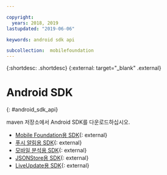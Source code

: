 ```yaml
---

copyright:
  years: 2018, 2019
lastupdated: "2019-06-06"

keywords: android sdk api

subcollection:  mobilefoundation
---
```


{:shortdesc: .shortdesc}
{:external: target="_blank" .external}
#	Android SDK
{: #android_sdk_api}

maven 저장소에서 Android SDK를 다운로드하십시오.

* [Mobile Foundation용 SDK](https://search.maven.org/search?q=a:ibmmobilefirstplatformfoundation){: external}
* [푸시 알림용 SDK](https://search.maven.org/search?q=a:ibmmobilefirstplatformfoundationpush){: external}
* [모바일 분석용 SDK](https://search.maven.org/search?q=a:ibmmobilefirstplatformfoundationanalytics){: external}
* [JSONStore용 SDK](https://search.maven.org/search?q=a:ibmmobilefirstplatformfoundationjsonstore){: external}
* [LiveUpdate용 SDK](https://search.maven.org/search?q=a:ibmmobilefirstplatformfoundationliveupdate){: external}
